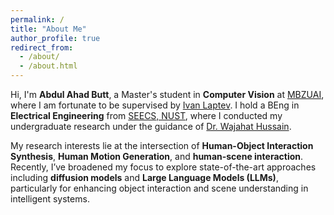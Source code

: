 ```yaml
---
permalink: /
title: "About Me"
author_profile: true
redirect_from: 
  - /about/
  - /about.html
---
```


Hi, I'm **Abdul Ahad Butt**, a Master's student in **Computer Vision** at [MBZUAI](https://mbzuai.ac.ae/), where I am fortunate to be supervised by [Ivan Laptev](https://www.di.ens.fr/~laptev/). I hold a BEng in **Electrical Engineering** from [SEECS, NUST](https://seecs.nust.edu.pk/), where I conducted my undergraduate research under the guidance of [Dr. Wajahat Hussain](https://scholar.google.es/citations?user=W1p1zl4AAAAJ&hl=en).

My research interests lie at the intersection of **Human-Object Interaction Synthesis**, **Human Motion Generation**, and **human-scene interaction**. Recently, I’ve broadened my focus to explore state-of-the-art approaches including **diffusion models** and **Large Language Models (LLMs)**, particularly for enhancing object interaction and scene understanding in intelligent systems.
